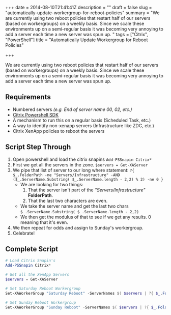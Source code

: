 +++
date = 2014-08-10T21:41:41Z
description = ""
draft = false
slug = "automatically-update-workergroup-for-reboot-policies"
summary = "We are currently using two reboot policies that restart half of our servers (based on workergroups) on a weekly basis. Since we scale these environments up on a semi-regular basis it was becoming very annoying to add a server each time a new server was spun up. "
tags = ["Citrix", "PowerShell"]
title = "Automatically Update Workergroup for Reboot Policies"

+++


We are currently using two reboot policies that restart half of our servers (based on workergroups) on a weekly basis. Since we scale these environments up on a semi-regular basis it was becoming very annoying to add a server each time a new server was spun up. 

## Requirements
* Numbered servers *(e.g. End of server name 00, 02, etc.)*
* [Citrix Powershell SDK](http://www.citrix.com/downloads/xenapp/sdks/powershell-sdk.html)
* A mechanism to run this on a regular basis (Scheduled Task, etc.)
* A way to identify non-xenapp servers (Infrastructure like ZDC, etc.)
* Citrix XenApp policies to reboot the servers

## Script Step Through

1. Open powershell and load the citrix snapins `Add-PSSnapin Citrix*`
1. First we get all the servers in the zone. `$servers = Get-XAServer`
1. We pipe that list of server to our long where statement: `?{ $_.FolderPath -ne "Servers/Infrastructure" -AND ($_.ServerName.Substring( $_.ServerName.length - 2,2) % 2) -ne 0 }`
	* We are looking for two things:
		1) That the server isn't part of the *"Servers/Infrastructure"* **FolderPath**.
        2) That the last two characters are even.
    * We take the server name and get the last two chars `$_.ServerName.Substring( $_.ServerName.length - 2,2)`
    * We then get the modulus of that to see if we get any results. 0 meaning that it's even.
1. We then repeat for odds and assign to Sunday's workergroup.
1. Celebrate!

## Complete Script

```powershell
# Load Citrix Snapin's
Add-PSSnapin Citrix*

# Get all the XenApp Servers
$servers = Get-XAServer

# Set Saturday Reboot Workergroup
Set-XAWorkerGroup "Saturday Reboot" -ServerNames $( $servers | ?{ $_.FolderPath -ne "Servers/Infrastructure" -AND ($_.ServerName.Substring( $_.ServerName.length - 2,2) % 2) -ne 0 })

# Set Sunday Reboot Workergroup
Set-XAWorkerGroup "Sunday Reboot" -ServerNames $( $servers | ?{ $_.FolderPath -ne "Servers/Infrastructure" -AND ($_.ServerName.Substring( $_.ServerName.length - 2,2) % 2) -eq 0 } )
```

